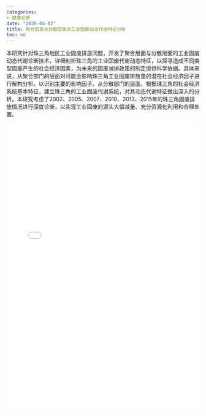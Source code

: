 ```yaml
---
categories:
- 健康诊断
date: "2020-04-02"
title: 聚合层面与分散层面的工业固废动态代谢特征分析
toc: no
---
```


本研究针对珠三角地区工业固废排放问题，开发了聚合层面与分散层面的工业固废动态代谢诊断技术，详细剖析珠三角的工业固废代谢动态特征，以探寻造成不同类型固废产生的社会经济因素，为未来的固废减排政策的制定提供科学依据。具体来说，从聚合部门的层面对可能会影响珠三角工业固废排放量的潜在社会经济因子进行解构分析，以识别主要的影响因子。从分散部门的层面，根据珠三角的社会经济系统基本特征，建立珠三角的工业固废代谢系统，对其动态代谢特征做出深入的分析。本研究考虑了2002、2005、2007、2010、2013、2015年的珠三角固废排放情况进行深度诊断，以实现工业固废的源头大幅减量、充分资源化利用和合理处置。

<embed src="/post/diagnose/2.2.6聚合层面与分散层面的工业固废动态代谢特征分析.pdf" type="application/pdf" width="100%" height=750>

